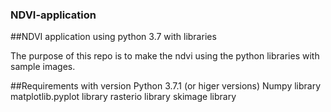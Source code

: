### NDVI-application
##NDVI application using python 3.7 with libraries

The purpose of this repo is to make the ndvi using the python libraries with sample images.

##Requirements with version
Python 3.7.1 (or higer versions)
Numpy library
matplotlib.pyplot library
rasterio library
skimage library
